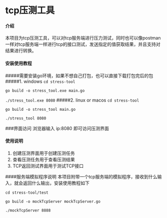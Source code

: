 # tcp压测工具

#### 介绍
本项目为tcp压测工具，可以对tcp服务端进行压力测试，同时也可以像postman一样对tcp服务端一样进行tcp的接口测试，发送指定的值获取结果，并且支持对结果进行转换。

#### 安装使用教程

#####需要安装go环境，如果不想自己打包，也可以直接下载打包完后的包
#####1. windows
`cd stress-tool `

`go build -o stress_tool.exe main.go`

`./stress_tool.exe 8080`
#####2. linux or macos
`cd stress-tool `

`go build -o stress_tool main.go`

`./stress_tool 8080`

###界面访问
浏览器输入 ip:8080 即可访问压测界面

#### 使用说明

1.  创建压测界面用于创建压测任务
2.  查看压测任务用于查看压测结果
3.  TCP返回测试界面用于测试TCP接口

####服务端模拟程序说明
本项目附带一个tcp服务端的模拟程序，接收到什么输入，就会返回什么输出，安装使用教程如下

`cd stress-tool/test`

`go build -o mockTcpServer mockTcpServer.go`

`./mockTcpServer 8888`
